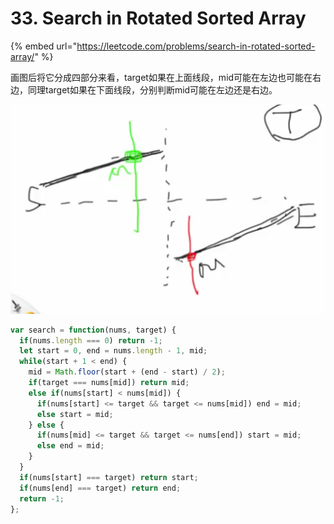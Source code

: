 # 33. Search in Rotated Sorted Array

{% embed url="https://leetcode.com/problems/search-in-rotated-sorted-array/" %}

画图后将它分成四部分来看，target如果在上面线段，mid可能在左边也可能在右边，同理target如果在下面线段，分别判断mid可能在左边还是右边。

![](../../../.gitbook/assets/image%20%285%29.png)

```javascript
var search = function(nums, target) {
  if(nums.length === 0) return -1;
  let start = 0, end = nums.length - 1, mid;
  while(start + 1 < end) {
    mid = Math.floor(start + (end - start) / 2);
    if(target === nums[mid]) return mid;
    else if(nums[start] < nums[mid]) {
      if(nums[start] <= target && target <= nums[mid]) end = mid;
      else start = mid;
    } else {
      if(nums[mid] <= target && target <= nums[end]) start = mid;
      else end = mid;
    }
  }
  if(nums[start] === target) return start;
  if(nums[end] === target) return end;
  return -1;
};
```

